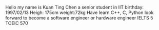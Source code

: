 Hello 
my name is Kuan Ting Chen 
a senior student in IIT 
birthday: 1997/02/13 Heigh: 175cm weight:72kg 
Have learn C++, C, Python 
look forward to become a software engineer or hardware engineer 
IELTS 5 TOEIC 570
